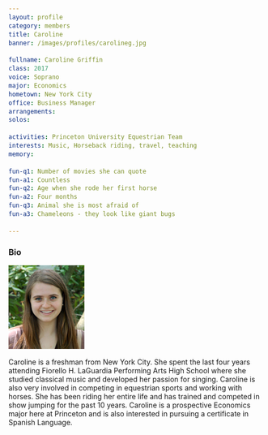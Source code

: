 ```yaml
---
layout: profile
category: members
title: Caroline
banner: /images/profiles/carolineg.jpg

fullname: Caroline Griffin
class: 2017
voice: Soprano
major: Economics
hometown: New York City
office: Business Manager
arrangements: 
solos:

activities: Princeton University Equestrian Team
interests: Music, Horseback riding, travel, teaching
memory:

fun-q1: Number of movies she can quote
fun-a1: Countless
fun-q2: Age when she rode her first horse
fun-a2: Four months
fun-q3: Animal she is most afraid of
fun-a3: Chameleons - they look like giant bugs

---
```


### Bio

![Caroline](/images/members/current/carolineg.jpg)

Caroline is a freshman from New York City. She spent the last four years attending Fiorello H. LaGuardia Performing Arts High School where she studied classical music and developed her passion for singing. Caroline is also very involved in competing in equestrian sports and working with horses. She has been riding her entire life and has trained and competed in show jumping for the past 10 years. Caroline is a prospective Economics major here at Princeton and is also interested in pursuing a certificate in Spanish Language.
